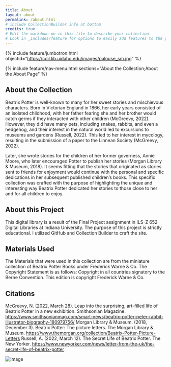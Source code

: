 ```yaml
---
title: About
layout: about
permalink: /about.html
# include CollectionBuilder info at bottom
credits: true
# Edit the markdown on in this file to describe your collection
# Look in _includes/feature for options to easily add features to the page
---
```


{% include feature/jumbotron.html objectid="https://cdil.lib.uidaho.edu/images/palouse_sm.jpg" %}

{% include feature/nav-menu.html sections="About the Collection;About the About Page" %}

## About the Collection

Beatrix Potter is well-known to many for her sweet stories and mischievous characters. Born in Victorian England in 1866, her early years consisted of an isolated childhood, with her father fearing she and her brother would catch germs if they interacted with other children (McGreevy, 2022). However, they did have many pets, including snakes, rabbits, and even a hedgehog, and their interest in the natural world led to excursions to museums and gardens (Russell, 2022). This led to her interest in mycology, resulting in the submission of a paper to the Linnean Society (McGreevy, 2022). 

Later, she wrote stories for the children of her former governess, Annie Moore, who later encouraged Potter to publish her stories (Morgan Library & Museum, 2018). It seems fitting that the stories that originated as stories sent to friends for enjoyment would continue with the personal and specific dedications in her subsequent published children’s books. This specific collection was crafted with the purpose of highlighting the unique and interesting way Beatrix Potter dedicated her stories to those close to her and for all children to enjoy. 

## About this Project 
This digital library is a result of the Final Project assignment in ILS-Z 652 Digital Libraries at Indiana University. The purpose of this project is strictly educational. I utilized GitHub and Collection Builder to craft the site. 

## Materials Used 
The Materials that were used in this collection are from the miniature collection of Beatrix Potter Books under Frederick Warne & Co. 
The Copyright Statement is as follows: Copyright in all countries signatory to the Berne Convention. This edition is copyright Frederick Warne & Co.  

## Citations 
McGreevy, N. (2022, March 28). Leap into the surprising, art-filled life of Beatrix Potter in a new exhibition. Smithsonian Magazine. https://www.smithsonianmag.com/smart-news/beatrix-potter-peter-rabbit-illustrator-biography-180979756/ 
Morgan Library & Museum. (2018, December 3). Beatrix Potter: The picture letters. The Morgan Library & Museum. https://www.themorgan.org/collection/Beatrix-Potter-Picture-Letters 
Russell, A. (2022, March 12). The Secret Life of Beatrix Potter. The New Yorker. https://www.newyorker.com/news/letter-from-the-uk/the-secret-life-of-beatrix-potter

![image](https://github.com/LauraBrumleve/Digital-Libraries-Final-Project/assets/143623395/3ae0a747-6cce-423d-84c5-461328efe6b4)
